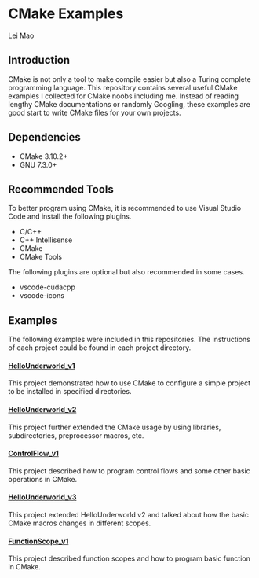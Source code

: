 # CMake Examples

Lei Mao

## Introduction

CMake is not only a tool to make compile easier but also a Turing complete programming language. This repository contains several useful CMake examples I collected for CMake noobs including me. Instead of reading lengthy CMake documentations or randomly Googling, these examples are good start to write CMake files for your own projects.

## Dependencies

* CMake 3.10.2+
* GNU 7.3.0+


## Recommended Tools

To better program using CMake, it is recommended to use Visual Studio Code and install the following plugins.

* C/C++
* C++ Intellisense
* CMake
* CMake Tools

The following plugins are optional but also recommended in some cases.

* vscode-cudacpp
* vscode-icons

## Examples

The following examples were included in this repositories. The instructions of each project could be found in each project directory.

#### [HelloUnderworld_v1](/HelloUnderworld_v1)

This project demonstrated how to use CMake to configure a simple project to be installed in specified directories.

#### [HelloUnderworld_v2](/HelloUnderworld_v2)

This project further extended the CMake usage by using libraries, subdirectories, preprocessor macros, etc.

#### [ControlFlow_v1](/ControlFlow_v1)

This project described how to program control flows and some other basic operations in CMake.

#### [HelloUnderworld_v3](/HelloUnderworld_v3)

This project extended HelloUnderworld v2 and talked about how the basic CMake macros changes in different scopes.

#### [FunctionScope_v1](/FunctionScope_v1)

This project described function scopes and how to program basic function in CMake.